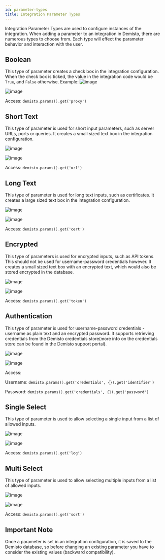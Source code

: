 ```yaml
---
id: parameter-types
title: Integration Parameter Types
---
```


Integration Parameter Types are used to configure instances of the integration. When adding a parameter to an integration in Demisto, there are numerous types to choose from.
Each type will effect the parameter behavior and interaction with the user. 

## Boolean

This type of parameter creates a check box in the integration configuration. When the check box is ticked, the value in
the integration code would be `True`, and `False` otherwise.
Example:
![image](doc_imgs/54881985-48654700-4e5e-11e9-8e1c-7a95d1b84328.png)

![image](doc_imgs/54881975-2966b500-4e5e-11e9-87c7-b9f2eadeef5d.png)

Access: `demisto.params().get('proxy')` 

## Short Text

This type of parameter is used for short input parameters, such as server URLs, ports or queries. It creates a small
sized text box in the integration configuration.

![image](doc_imgs/54881995-616df800-4e5e-11e9-8f15-475422b97066.png)

![image](doc_imgs/54882043-ac880b00-4e5e-11e9-9b59-8cb0f08594d4.png)

Access: `demisto.params().get('url')`

## Long Text

This type of parameter is used for long text inputs, such as certificates. It creates a large sized text box in the 
integration configuration.

![image](doc_imgs/54882097-4a7bd580-4e5f-11e9-80d7-4db8859bbab4.png)

![image](doc_imgs/54882114-68493a80-4e5f-11e9-89a0-1d2a7106980f.png)

Access: `demisto.params().get('cert')`

## Encrypted

This type of parameters is used for encrypted inputs, such as API tokens. This should not be used for username-password 
credentials however. It creates a small sized text box with an encrypted text, which would also be stored encrypted in
the database. 

![image](doc_imgs/54882368-f7575200-4e61-11e9-86e4-c5e33948f35e.png)

![image](doc_imgs/54882405-51581780-4e62-11e9-86a4-293c3eb59cbc.png)

Access: `demisto.params().get('token')`

## Authentication

This type of parameter is used for username-password credentials - username as plain text and an encrypted password. 
It supports retrieving credentials from the Demisto credentials store(more info on the credentials store can be found in
the Demisto support portal).

![image](doc_imgs/54882618-89f8f080-4e64-11e9-8bbc-e4974c9466a5.png)

![image](doc_imgs/54882634-ae54cd00-4e64-11e9-9194-ec7bee84ca76.png)

Access: 

Username: `demisto.params().get('credentials', {}).get('identifier')`

Password: `demisto.params().get('credentials', {}).get('password')`

## Single Select

This type of parameter is used to allow selecting a single input from a list of allowed inputs. 

![image](doc_imgs/54883090-3ee1dc00-4e6a-11e9-88b7-5bbce20702d9.png)

![image](doc_imgs/54883094-591bba00-4e6a-11e9-8066-945d82bba1e4.png)

Access: `demisto.params().get('log')`

## Multi Select

This type of parameter is used to allow selecting multiple inputs from a list of allowed inputs.

![image](doc_imgs/54883128-d810f280-4e6a-11e9-94b6-cd6dc43987e9.png)

![image](doc_imgs/54883139-f4ad2a80-4e6a-11e9-85c4-4eef17ab75ac.png)

Access: `demisto.params().get('sort')`

## Important Note

Once a parameter is set in an integration configuration, it is saved to the Demisto database, so before changing an existing
parameter you have to consider the existing values (backward compatibility).



